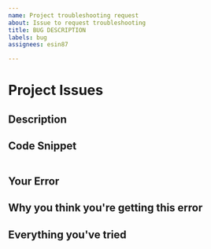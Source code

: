 ```yaml
---
name: Project troubleshooting request
about: Issue to request troubleshooting
title: BUG DESCRIPTION
labels: bug
assignees: esin87

---
```


# Project Issues

## Description


## Code Snippet

```

```

## Your Error


## Why you think you're getting this error


## Everything you've tried
